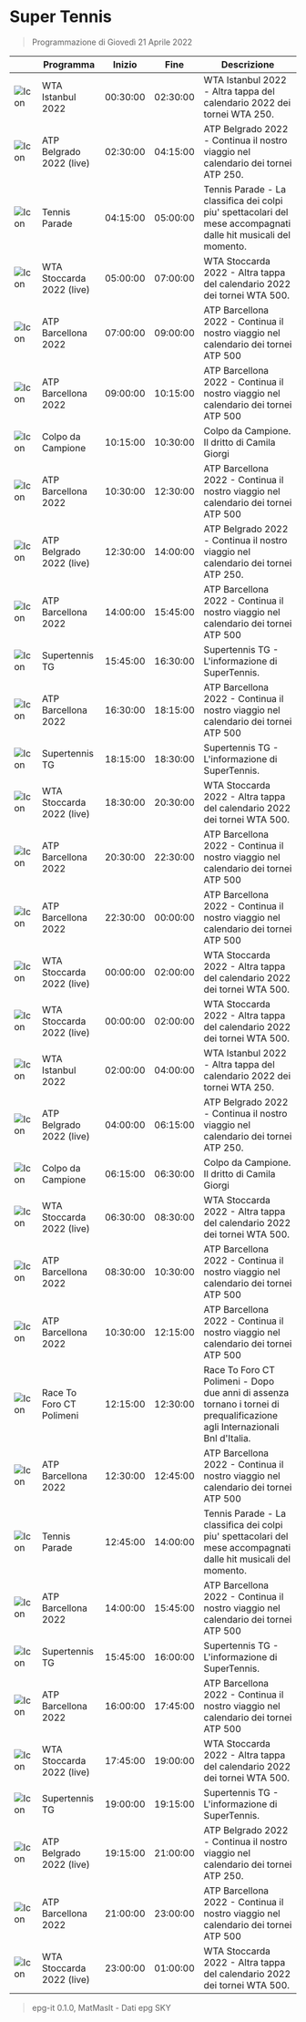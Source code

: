 # Super Tennis
> Programmazione di Giovedì 21 Aprile 2022

||Programma|Inizio|Fine|Descrizione|
|---|---|---|---|---|
|![Icon](https://guidatv.sky.it/uuid/sportcalcio_cover_gc2KOQiZI.png)|WTA Istanbul 2022|00:30:00|02:30:00|WTA Istanbul 2022 - Altra tappa del calendario 2022 dei tornei WTA 250.
|![Icon](https://guidatv.sky.it/uuid/sportcalcio_cover_gc2KOQiZI.png)|ATP Belgrado 2022 (live)|02:30:00|04:15:00|ATP Belgrado 2022 - Continua il nostro viaggio nel calendario dei tornei ATP 250.
|![Icon](https://guidatv.sky.it/uuid/sportcalcio_cover_gc2KOQiZI.png)|Tennis Parade|04:15:00|05:00:00|Tennis Parade - La classifica dei colpi piu&#039; spettacolari del mese accompagnati dalle hit musicali del momento.
|![Icon](https://guidatv.sky.it/uuid/sportcalcio_cover_gc2KOQiZI.png)|WTA Stoccarda 2022 (live)|05:00:00|07:00:00|WTA Stoccarda 2022 - Altra tappa del calendario 2022 dei tornei WTA 500.
|![Icon](https://guidatv.sky.it/uuid/sportcalcio_cover_gc2KOQiZI.png)|ATP Barcellona 2022|07:00:00|09:00:00|ATP Barcellona 2022 - Continua il nostro viaggio nel calendario dei tornei ATP 500
|![Icon](https://guidatv.sky.it/uuid/sportcalcio_cover_gc2KOQiZI.png)|ATP Barcellona 2022|09:00:00|10:15:00|ATP Barcellona 2022 - Continua il nostro viaggio nel calendario dei tornei ATP 500
|![Icon](https://guidatv.sky.it/uuid/sportcalcio_cover_gc2KOQiZI.png)|Colpo da Campione|10:15:00|10:30:00|Colpo da Campione. Il dritto di Camila Giorgi
|![Icon](https://guidatv.sky.it/uuid/sportcalcio_cover_gc2KOQiZI.png)|ATP Barcellona 2022|10:30:00|12:30:00|ATP Barcellona 2022 - Continua il nostro viaggio nel calendario dei tornei ATP 500
|![Icon](https://guidatv.sky.it/uuid/sportcalcio_cover_gc2KOQiZI.png)|ATP Belgrado 2022 (live)|12:30:00|14:00:00|ATP Belgrado 2022 - Continua il nostro viaggio nel calendario dei tornei ATP 250.
|![Icon](https://guidatv.sky.it/uuid/sportcalcio_cover_gc2KOQiZI.png)|ATP Barcellona 2022|14:00:00|15:45:00|ATP Barcellona 2022 - Continua il nostro viaggio nel calendario dei tornei ATP 500
|![Icon](https://guidatv.sky.it/uuid/sportcalcio_cover_gc2KOQiZI.png)|Supertennis TG|15:45:00|16:30:00|Supertennis TG - L&#039;informazione di SuperTennis.
|![Icon](https://guidatv.sky.it/uuid/sportcalcio_cover_gc2KOQiZI.png)|ATP Barcellona 2022|16:30:00|18:15:00|ATP Barcellona 2022 - Continua il nostro viaggio nel calendario dei tornei ATP 500
|![Icon](https://guidatv.sky.it/uuid/sportcalcio_cover_gc2KOQiZI.png)|Supertennis TG|18:15:00|18:30:00|Supertennis TG - L&#039;informazione di SuperTennis.
|![Icon](https://guidatv.sky.it/uuid/sportcalcio_cover_gc2KOQiZI.png)|WTA Stoccarda 2022 (live)|18:30:00|20:30:00|WTA Stoccarda 2022 - Altra tappa del calendario 2022 dei tornei WTA 500.
|![Icon](https://guidatv.sky.it/uuid/sportcalcio_cover_gc2KOQiZI.png)|ATP Barcellona 2022|20:30:00|22:30:00|ATP Barcellona 2022 - Continua il nostro viaggio nel calendario dei tornei ATP 500
|![Icon](https://guidatv.sky.it/uuid/sportcalcio_cover_gc2KOQiZI.png)|ATP Barcellona 2022|22:30:00|00:00:00|ATP Barcellona 2022 - Continua il nostro viaggio nel calendario dei tornei ATP 500
|![Icon](https://guidatv.sky.it/uuid/sportcalcio_cover_gc2KOQiZI.png)|WTA Stoccarda 2022 (live)|00:00:00|02:00:00|WTA Stoccarda 2022 - Altra tappa del calendario 2022 dei tornei WTA 500.
|![Icon](https://guidatv.sky.it/uuid/sportcalcio_cover_gc2KOQiZI.png)|WTA Stoccarda 2022 (live)|00:00:00|02:00:00|WTA Stoccarda 2022 - Altra tappa del calendario 2022 dei tornei WTA 500.
|![Icon](https://guidatv.sky.it/uuid/sportcalcio_cover_gc2KOQiZI.png)|WTA Istanbul 2022|02:00:00|04:00:00|WTA Istanbul 2022 - Altra tappa del calendario 2022 dei tornei WTA 250.
|![Icon](https://guidatv.sky.it/uuid/sportcalcio_cover_gc2KOQiZI.png)|ATP Belgrado 2022 (live)|04:00:00|06:15:00|ATP Belgrado 2022 - Continua il nostro viaggio nel calendario dei tornei ATP 250.
|![Icon](https://guidatv.sky.it/uuid/sportcalcio_cover_gc2KOQiZI.png)|Colpo da Campione|06:15:00|06:30:00|Colpo da Campione. Il dritto di Camila Giorgi
|![Icon](https://guidatv.sky.it/uuid/sportcalcio_cover_gc2KOQiZI.png)|WTA Stoccarda 2022 (live)|06:30:00|08:30:00|WTA Stoccarda 2022 - Altra tappa del calendario 2022 dei tornei WTA 500.
|![Icon](https://guidatv.sky.it/uuid/sportcalcio_cover_gc2KOQiZI.png)|ATP Barcellona 2022|08:30:00|10:30:00|ATP Barcellona 2022 - Continua il nostro viaggio nel calendario dei tornei ATP 500
|![Icon](https://guidatv.sky.it/uuid/sportcalcio_cover_gc2KOQiZI.png)|ATP Barcellona 2022|10:30:00|12:15:00|ATP Barcellona 2022 - Continua il nostro viaggio nel calendario dei tornei ATP 500
|![Icon](https://guidatv.sky.it/uuid/sportcalcio_cover_gc2KOQiZI.png)|Race To Foro CT Polimeni|12:15:00|12:30:00|Race To Foro CT Polimeni - Dopo due anni di assenza tornano i tornei di prequalificazione agli Internazionali Bnl d&#039;Italia.
|![Icon](https://guidatv.sky.it/uuid/sportcalcio_cover_gc2KOQiZI.png)|ATP Barcellona 2022|12:30:00|12:45:00|ATP Barcellona 2022 - Continua il nostro viaggio nel calendario dei tornei ATP 500
|![Icon](https://guidatv.sky.it/uuid/sportcalcio_cover_gc2KOQiZI.png)|Tennis Parade|12:45:00|14:00:00|Tennis Parade - La classifica dei colpi piu&#039; spettacolari del mese accompagnati dalle hit musicali del momento.
|![Icon](https://guidatv.sky.it/uuid/sportcalcio_cover_gc2KOQiZI.png)|ATP Barcellona 2022|14:00:00|15:45:00|ATP Barcellona 2022 - Continua il nostro viaggio nel calendario dei tornei ATP 500
|![Icon](https://guidatv.sky.it/uuid/sportcalcio_cover_gc2KOQiZI.png)|Supertennis TG|15:45:00|16:00:00|Supertennis TG - L&#039;informazione di SuperTennis.
|![Icon](https://guidatv.sky.it/uuid/sportcalcio_cover_gc2KOQiZI.png)|ATP Barcellona 2022|16:00:00|17:45:00|ATP Barcellona 2022 - Continua il nostro viaggio nel calendario dei tornei ATP 500
|![Icon](https://guidatv.sky.it/uuid/sportcalcio_cover_gc2KOQiZI.png)|WTA Stoccarda 2022 (live)|17:45:00|19:00:00|WTA Stoccarda 2022 - Altra tappa del calendario 2022 dei tornei WTA 500.
|![Icon](https://guidatv.sky.it/uuid/sportcalcio_cover_gc2KOQiZI.png)|Supertennis TG|19:00:00|19:15:00|Supertennis TG - L&#039;informazione di SuperTennis.
|![Icon](https://guidatv.sky.it/uuid/sportcalcio_cover_gc2KOQiZI.png)|ATP Belgrado 2022 (live)|19:15:00|21:00:00|ATP Belgrado 2022 - Continua il nostro viaggio nel calendario dei tornei ATP 250.
|![Icon](https://guidatv.sky.it/uuid/sportcalcio_cover_gc2KOQiZI.png)|ATP Barcellona 2022|21:00:00|23:00:00|ATP Barcellona 2022 - Continua il nostro viaggio nel calendario dei tornei ATP 500
|![Icon](https://guidatv.sky.it/uuid/sportcalcio_cover_gc2KOQiZI.png)|WTA Stoccarda 2022 (live)|23:00:00|01:00:00|WTA Stoccarda 2022 - Altra tappa del calendario 2022 dei tornei WTA 500.



 > epg-it 0.1.0, MatMasIt - Dati epg SKY